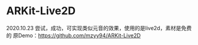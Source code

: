 # ARKit-Live2D
2020.10.23 尝试，成功，可实现类似元音的效果，使用的是live2d，素材是免费的
原Demo：https://github.com/mzyy94/ARKit-Live2D 

